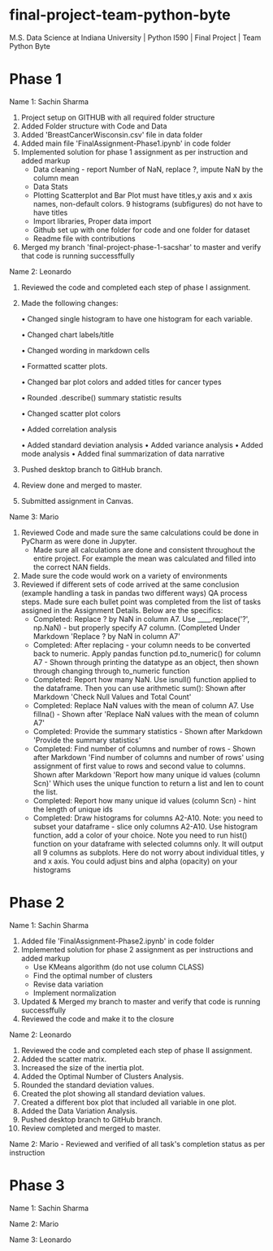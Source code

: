 # final-project-team-python-byte
M.S. Data Science at Indiana University | Python I590 | Final Project | Team Python Byte

# Phase 1

Name 1: Sachin Sharma
1. Project setup on GITHUB with all required folder structure
2. Added Folder structure with Code and Data
3. Added 'BreastCancerWisconsin.csv' file in data folder
4. Added main file 'FinalAssignment-Phase1.ipynb' in code folder
5. Implemented solution for phase 1 assignment as per instruction and added markup
    - Data cleaning - report Number of NaN, replace ?, impute NaN by the column mean
    - Data Stats
    - Plotting Scatterplot and Bar Plot must have titles,y axis and x axis names, non-default colors. 9 histograms (subfigures) do not         have to have titles
    - Import libraries, Proper data import
    - Github set up with one folder for code and one folder for dataset
    - Readme file with contributions
 6. Merged my branch 'final-project-phase-1-sacshar' to master and verify that code is running successffully

Name 2: Leonardo
1.	Reviewed the code and completed each step of phase I assignment.
2.	Made the following changes:

    •	Changed single histogram to have one histogram for each variable.
    
    •	Changed chart labels/title
    
    •	Changed wording in markdown cells
    
    •	Formatted scatter plots.
    
    •	Changed bar plot colors and added titles for cancer types
    
    •	Rounded .describe() summary statistic results 
    
    •	Changed scatter plot colors 
    
    •	Added correlation analysis
    
    •	Added standard deviation analysis
    •	Added variance analysis
    •	Added mode analysis
    •	Added final summarization of data narrative

3.	Pushed desktop branch to GitHub branch.
4.	Review done and merged to master.
5.  Submitted assignment in Canvas.


Name 3: Mario
1. Reviewed Code and made sure the same calculations could be done in PyCharm as were done in Jupyter.
   - Made sure all calculations are done and consistent throughout the entire project. For example the mean was calculated and filled into the correct NAN fields.
2. Made sure the code would work on a variety of environments
3. Reviewed if different sets of code arrived at the same conclusion (example handling a task in pandas two different ways)
QA process steps. Made sure each bullet point was completed from the list of tasks assigned in the Assignment Details. Below are the specifics:
    - Completed: Replace ? by NaN in column A7. Use ____.replace('?', np.NaN) - but properly specify A7 column. (Completed Under Markdown 'Replace ? by NaN in column A7'
    - Completed: After replacing - your column needs to be converted back to numeric. Apply pandas function pd.to_numeric() for column A7 - Shown through printing the datatype as an object, then shown through changing through to_numeric function
    - Completed: Report how many NaN. Use isnull() function applied to the dataframe. Then you can use arithmetic sum(): Shown after Markdown 'Check Null Values and Total Count'
    - Completed: Replace NaN values with the mean of column A7. Use fillna() - Shown after 'Replace NaN values with the mean of column A7'
    - Completed: Provide the summary statistics - Shown after Markdown 'Provide the summary statistics'
    - Completed: Find number of columns and number of rows - Shown after Markdown 'Find number of columns and number of rows' using assignment of first value to rows and second value to columns. Shown after Markdown 'Report how many unique id values (column Scn)' Which uses the unique function to return a list and len to count the list.
    - Completed: Report how many unique id values (column Scn) - hint the length of unique ids
    - Completed: Draw histograms for columns A2-A10. Note: you need to subset your dataframe - slice only columns A2-A10. Use histogram function, add a color of your choice. Note you need to run hist() function on your dataframe with selected columns only. It will output all 9 columns as subplots. Here do not worry about individual titles, y and x axis. You could adjust bins and alpha (opacity) on your histograms



# Phase 2

Name 1: Sachin Sharma
1. Added file 'FinalAssignment-Phase2.ipynb' in code folder
2. Implemented solution for phase 2 assignment as per instructions and added markup
    - Use KMeans algorithm (do not use column CLASS)
    - Find the optimal number of clusters
    - Revise data variation
    - Implement normalization
3. Updated & Merged my branch to master and verify that code is running successffully
4. Reviewed the code and make it to the closure

Name 2: Leonardo
1. Reviewed the code and completed each step of phase II assignment.
2. Added the scatter matrix.
2. Increased the size of the inertia plot.
3. Added the Optimal Number of Clusters Analysis.
4. Rounded the standard deviation values.
5. Created the plot showing all standard deviation values.
6. Created a different box plot that included all variable in one plot.
7. Added the Data Variation Analysis.
8. Pushed desktop branch to GitHub branch.
9. Review completed and merged to master.

Name 2: Mario
    - Reviewed and verified of all task's completion status as per instruction

# Phase 3
Name 1: Sachin Sharma

Name 2: Mario

Name 3: Leonardo
